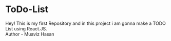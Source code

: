 # ToDo-List
Hey! This is my first Repository and in this project i am gonna make a TODO List using React.JS.
<br>
Author - Muaviz Hasan
